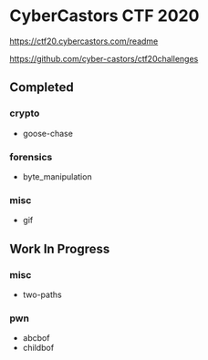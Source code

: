 # CyberCastors CTF 2020

https://ctf20.cybercastors.com/readme

https://github.com/cyber-castors/ctf20challenges

## Completed

### crypto

 - goose-chase

### forensics

 - byte_manipulation

### misc

 - gif

## Work In Progress

### misc

 - two-paths

### pwn

 - abcbof
 - childbof

